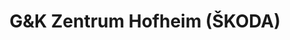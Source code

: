 ---
title: "G&K Zentrum Hofheim (ŠKODA)"
url: /hofheim/gundk-zentrum-hofheim-skoda/
shop: Autohaus
---